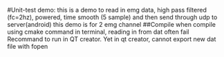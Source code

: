 #Unit-test demo: this is a demo to read in emg data, high pass filtered (fc=2hz), powered, time smooth (5 sample) and then send through udp to server(android)
this demo is for 2 emg channel
##Compile
when compile using cmake command in terminal, reading in from dat often fail
Recommand to run in QT creator. Yet in qt creator, cannot export new dat file with fopen
